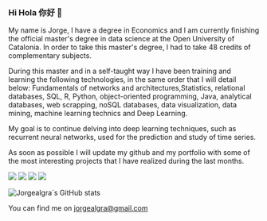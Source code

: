 ### Hi Hola 你好 👋

My name is Jorge, I have a degree in Economics and I am currently finishing the official master's degree in data science at the Open University of Catalonia. In order to take this master's degree, I had to take 48 credits of complementary subjects.


During this master and in a self-taught way I have been training and learning the following technologies, in the same order that I will detail below:
Fundamentals of networks and architectures,Statistics, relational databases, SQL, R, Python, object-oriented programming, Java, analytical databases, web scrapping, noSQL databases, data visualization, data mining, machine learning technics and Deep Learning.

My goal is to continue delving into deep learning techniques, such as recurrent neural networks, used for the prediction and study of time series.


As soon as possible I will update my github and my portfolio with some of the most interesting projects that I have realized during the last months.


<!--
**Jorgealgra/Jorgealgra** is a ✨ _special_ ✨ repository because its `README.md` (this file) appears on your GitHub profile.

Here are some ideas to get you started:

- 🔭 I’m currently working on ...
- 🌱 I’m currently learning ...
- 👯 I’m looking to collaborate on ...
- 🤔 I’m looking for help with ...
- 💬 Ask me about ...
- 📫 How to reach me: ...
- 😄 Pronouns: ...
- ⚡ Fun fact: ...
-->

<!--[![Header](https://raw.githubusercontent.com/MartinHeinz/<OWNER>/<OWNER>/readme_header.png "Header")](https://some-url.dev/)
-->

![](https://img.shields.io/badge/Code-Python-informational?style=flat&logo=python&logoColor=white&color=F4AC04&labelColor=black)
![](https://img.shields.io/badge/Code-R-informational?style=flat&logo=R&logoColor=white&color=F4AC04&labelColor=black)
![](https://img.shields.io/badge/Code-Pandas-informational?style=flat&logo=pandas&logoColor=white&color=F4AC04&labelColor=black)
![](https://img.shields.io/badge/Tools-PostgreSQL-informational?style=flat&logo=PostgreSQL&logoColor=white&color=5B47B9&labelColor=black)



![Jorgealgra´s GitHub stats](https://github-readme-stats.vercel.app/api?username=Jorgealgra&show_icons=true&theme=vision-friendly-dark)

<!-- Actual text -->

You can find me on jorgealgra@gmail.com


